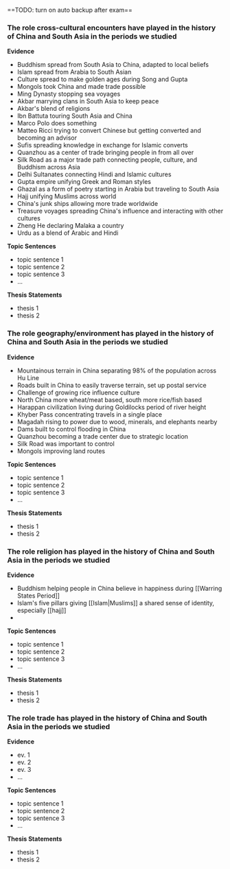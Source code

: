 ==TODO: turn on auto backup after exam==
### The role cross-cultural encounters have played in the history of China and South Asia in the periods we studied

**Evidence**
- Buddhism spread from South Asia to China, adapted to local beliefs
- Islam spread from Arabia to South Asian
- Culture spread to make golden ages during Song and Gupta
- Mongols took China and made trade possible
- Ming Dynasty stopping sea voyages
- Akbar marrying clans in South Asia to keep peace
- Akbar's blend of religions
- Ibn Battuta touring South Asia and China
- Marco Polo does something
- Matteo Ricci trying to convert Chinese but getting converted and becoming an advisor
- Sufis spreading knowledge in exchange for Islamic converts
- Quanzhou as a center of trade bringing people in from all over
- Silk Road as a major trade path connecting people, culture, and Buddhism across Asia
- Delhi Sultanates connecting Hindi and Islamic cultures
- Gupta empire unifying Greek and Roman styles
- Ghazal as a form of poetry starting in Arabia but traveling to South Asia
- Hajj unifying Muslims across world
- China's junk ships allowing more trade worldwide
- Treasure voyages spreading China's influence and interacting with other cultures
- Zheng He declaring Malaka a country
- Urdu as a blend of Arabic and Hindi

**Topic Sentences**
- topic sentence 1
- topic sentence 2
- topic sentence 3
- ...

**Thesis Statements**
- thesis 1
- thesis 2

### The role geography/environment has played in the history of China and South Asia in the periods we studied

**Evidence**
- Mountainous terrain in China separating 98% of the population across Hu Line
- Roads built in China to easily traverse terrain, set up postal service
- Challenge of growing rice influence culture
- North China more wheat/meat based, south more rice/fish based
- Harappan civilization living during Goldilocks period of river height
- Khyber Pass concentrating travels in a single place
- Magadah rising to power due to wood, minerals, and elephants nearby
- Dams built to control flooding in China
- Quanzhou becoming a trade center due to strategic location
- Silk Road was important to control
- Mongols improving land routes

**Topic Sentences**
- topic sentence 1
- topic sentence 2
- topic sentence 3
- ...

**Thesis Statements**
- thesis 1
- thesis 2

### The role religion has played in the history of China and South Asia in the periods we studied

**Evidence**
- Buddhism helping people in China believe in happiness during [[Warring States Period]]
- Islam's five pillars giving [[Islam|Muslims]] a shared sense of identity, especially [[hajj]]
- 

**Topic Sentences**
- topic sentence 1
- topic sentence 2
- topic sentence 3
- ...

**Thesis Statements**
- thesis 1
- thesis 2

### The role trade has played in the history of China and South Asia in the periods we studied

**Evidence**
- ev. 1
- ev. 2
- ev. 3
- ...

**Topic Sentences**
- topic sentence 1
- topic sentence 2
- topic sentence 3
- ...

**Thesis Statements**
- thesis 1
- thesis 2
